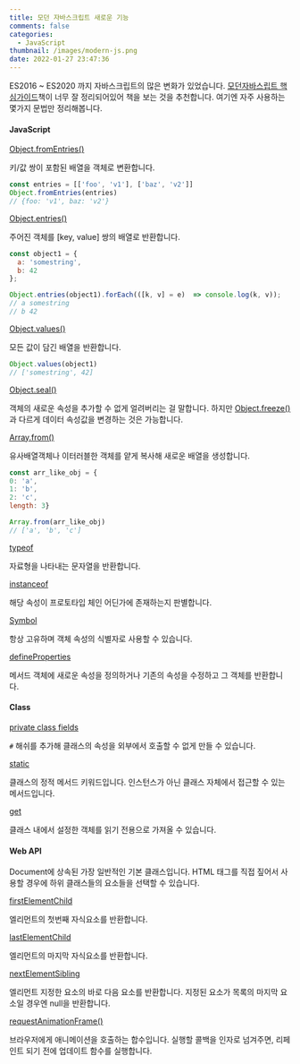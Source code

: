 ```yaml
---
title: 모던 자바스크립트 새로운 기능
comments: false
categories:
  - JavaScript
thumbnail: /images/modern-js.png
date: 2022-01-27 23:47:36
---
```


ES2016 ~ ES2020 까지 자바스크립트의 많은 변화가 있었습니다. 
[모던자바스립트 핵심가이드](http://www.yes24.com/Product/Goods/101478466)책이 너무 잘 정리되어있어 책을 보는 것을 추천합니다. 여기엔 자주 사용하는 몇가지 문법만 정리해봅니다.

#### JavaScript

[Object.fromEntries()](https://developer.mozilla.org/ko/docs/Web/JavaScript/Reference/Global_Objects/Object/fromEntries)

키/값 쌍이 포함된 배열을 객체로 변환합니다. 

```js
const entries = [['foo', 'v1'], ['baz', 'v2']]
Object.fromEntries(entries)
// {foo: 'v1', baz: 'v2'}
```

[Object.entries()](https://developer.mozilla.org/ko/docs/Web/JavaScript/Reference/Global_Objects/Object/entries)

주어진 객체를 [key, value] 쌍의 배열로 반환합니다.

```js
const object1 = {
  a: 'somestring',
  b: 42
};

Object.entries(object1).forEach(([k, v] = e)  => console.log(k, v));
// a somestring
// b 42
```

[Object.values()](https://developer.mozilla.org/ko/docs/Web/JavaScript/Reference/Global_Objects/Object/values)

모든 값이 담긴 배열을 반환합니다. 
```js
Object.values(object1)
// ['somestring', 42]
```

[Object.seal()](https://developer.mozilla.org/ko/docs/Web/JavaScript/Reference/Global_Objects/Object/seal)

객체의 새로운 속성을 추가할 수 없게 얼려버리는 걸 말합니다. 하지만 [Object.freeze()](https://developer.mozilla.org/ko/docs/Web/JavaScript/Reference/Global_Objects/Object/freeze) 과 다르게 데이터 속성값을 변경하는 것은 가능합니다. 

[Array.from()](https://developer.mozilla.org/ko/docs/Web/JavaScript/Reference/Global_Objects/Array/from)

유사배열객체나 이터러블한 객체를 얕게 복사해 새로운 배열을 생성합니다. 
```js
const arr_like_obj = {
0: 'a',
1: 'b',
2: 'c',
length: 3}

Array.from(arr_like_obj)
// ['a', 'b', 'c']
```

[typeof](https://developer.mozilla.org/ko/docs/Web/JavaScript/Reference/Operators/typeof)

자료형을 나타내는 문자열을 반환합니다. 

[instanceof](https://developer.mozilla.org/ko/docs/Web/JavaScript/Reference/Operators/instanceof)

해당 속성이 프로토타입 체인 어딘가에 존재하는지 판별합니다. 

[Symbol](https://developer.mozilla.org/ko/docs/Web/JavaScript/Reference/Global_Objects/Symbol)

항상 고유하며 객체 속성의 식별자로 사용할 수 있습니다. 

[defineProperties](https://developer.mozilla.org/ko/docs/Web/JavaScript/Reference/Global_Objects/Object/defineProperties)

메서드 객체에 새로운 속성을 정의하거나 기존의 속성을 수정하고 그 객체를 반환합니다.

#### Class 

[private class fields](https://developer.mozilla.org/ko/docs/Web/JavaScript/Reference/Classes/Private_class_fields)

`#` 해쉬를 추가해 클래스의 속성을 외부에서 호출할 수 없게 만들 수 있습니다. 


[static](https://developer.mozilla.org/ko/docs/Web/JavaScript/Reference/Classes/static)

클래스의 정적 메서드 키워드입니다. 인스턴스가 아닌 클래스 자체에서 접근할 수 있는 메서드입니다. 

[get](https://developer.mozilla.org/ko/docs/Web/JavaScript/Reference/Functions/get)

클래스 내에서 설정한 객체를 읽기 전용으로 가져올 수 있습니다. 

#### Web API  
Document에 상속된 가장 일반적인 기본 클래스입니다. 
HTML 태그를 직접 짚어서 사용할 경우에 하위 클래스들의 요소들을 선택할 수 있습니다.

[firstElementChild](https://developer.mozilla.org/en-US/docs/Web/API/Element/firstElementChild)

엘리먼트의 첫번째 자식요소를 반환합니다. 

[lastElementChild](https://developer.mozilla.org/en-US/docs/Web/API/Element/lastElementChild)

엘리먼트의 마지막 자식요소를 반환합니다. 


[nextElementSibling](https://developer.mozilla.org/en-US/docs/Web/API/Element/nextElementSibling)

엘리먼트 지정한 요소의 바로 다음 요소를 반환합니다. 지정된 요소가 목록의 마지막 요소일 경우엔 null을 반환합니다.


[requestAnimationFrame()](https://developer.mozilla.org/ko/docs/Web/API/Window/requestAnimationFrame)

브라우저에게 애니메이션을 호출하는 합수입니다. 실행할 콜백을 인자로 넘겨주면, 리페인트 되기 전에 업데이트 함수를 실행합니다. 